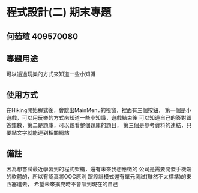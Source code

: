 # 程式設計(二) 期末專題
## 何茹瑄 409570080

## 專題用途
可以透過玩樂的方式來知道一些小知識
## 使用方式
在Hiking開始程式後，會跳出MainMenu的視窗，裡面有三個按鈕，
第一個是小遊戲，可以用玩樂的方式來知道一些小知識，遊戲結束後
可以知道自己的答對跟答錯數，第二是題庫，可以觀看整個題庫的題目，
第三個是參考資料的連結，只要點文字就能連到相關網站
## 備註
因為想嘗試最近學習到的程式架構，還有未來我想應徵的
公司是需要開發手機端的軟體的，所以有認真將OOC原則
跟設計模式還有單元測試(雖然不太標準)的東西塞進去，
希望未來擴充時不會嘔到現在的自己
